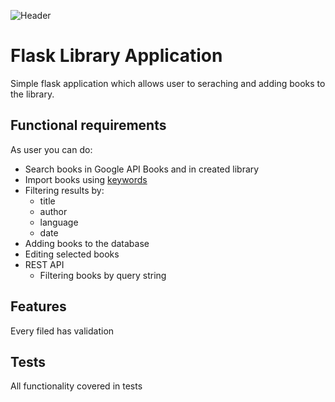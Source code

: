 ![Header](https://github.com/Brainisthekey/flask-app/blob/master/data/img/library.png)

# Flask Library Application

Simple flask application which allows user to seraching and adding books to the library.

## Functional requirements

As user you can do:
- Search books in Google API Books and in created library
- Import books using [keywords](https://developers.google.com/books/docs/v1/using#WorkingVolumes)
- Filtering results by:
  - title
  - author
  - language
  - date
- Adding books to the database
- Editing selected books
- REST API
  - Filtering books by query string

## Features

Every filed has validation

## Tests

All functionality covered in tests

